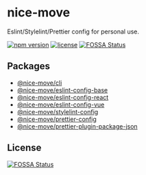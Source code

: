 # nice-move

Eslint/Stylelint/Prettier config for personal use.

[![npm version][npm-badge]][npm-link]
[![license][github-badge]][github-link]
[![FOSSA Status](https://app.fossa.com/api/projects/git%2Bgithub.com%2FAirkro%2Fnice-move.svg?type=shield)](https://app.fossa.com/projects/git%2Bgithub.com%2FAirkro%2Fnice-move?ref=badge_shield)

## Packages

- [@nice-move/cli](./packages/cli/)
- [@nice-move/eslint-config-base](./packages/eslint-config-base/)
- [@nice-move/eslint-config-react](./packages/eslint-config-react/)
- [@nice-move/eslint-config-vue](./packages/eslint-config-vue/)
- [@nice-move/stylelint-config](./packages/stylelint-config/)
- [@nice-move/prettier-config](./packages/prettier-config/)
- [@nice-move/prettier-plugin-package-json](./packages/prettier-plugin-package-json/)

[github-badge]: https://img.shields.io/github/license/Airkro/nice-move.svg?logo=github&style=flat-square&colorB=blue
[github-link]: https://github.com/Airkro/nice-move
[npm-badge]: https://img.shields.io/badge/npm-nice--move-orange.svg?style=flat-square&logo=npm
[npm-link]: https://www.npmjs.com/org/nice-move


## License
[![FOSSA Status](https://app.fossa.com/api/projects/git%2Bgithub.com%2FAirkro%2Fnice-move.svg?type=large)](https://app.fossa.com/projects/git%2Bgithub.com%2FAirkro%2Fnice-move?ref=badge_large)